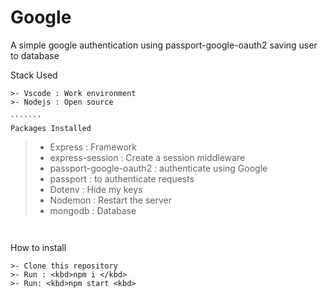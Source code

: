 # Google
A simple google authentication using passport-google-oauth2 
saving user to database

Stack Used
```````````
>- Vscode : Work environment
>- Nodejs : Open source

```````
Packages Installed
````````````
>- Express : Framework
>- express-session : Create a session middleware
>- passport-google-oauth2 : authenticate using Google
>- passport : to authenticate requests
>- Dotenv : Hide my keys
>- Nodemon : Restart the server
>- mongodb : Database

`````````````


``````````````
How to install
``````````````
>- Clone this repository
>- Run : <kbd>npm i </kbd>
>- Run: <kbd>npm start <kbd>

````````````````````
